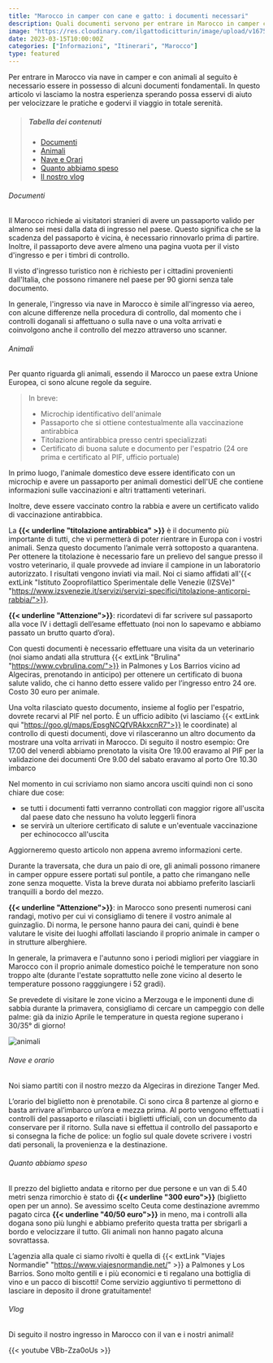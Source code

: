 ```yaml
---
title: "Marocco in camper con cane e gatto: i documenti necessari"
description: Quali documenti servono per entrare in Marocco in camper con cane e gatto? 
image: "https://res.cloudinary.com/ilgattodicitturin/image/upload/v1675350430/Articoli/IMG_6364_ekk5cx_veifcj.jpg"
date: 2023-03-15T10:00:00Z
categories: ["Informazioni", "Itinerari", "Marocco"]
type: featured
---
```


Per entrare in Marocco via nave in camper e con animali al seguito è necessario essere in possesso di alcuni documenti fondamentali. 
In questo articolo vi lasciamo la nostra esperienza sperando possa esservi di aiuto per velocizzare le pratiche e godervi il viaggio in totale serenità.

> ##### Tabella dei contenuti
> - [Documenti](#Documenti) 
> - [Animali](#Animali)
> - [Nave e Orari](#Nave-e-orario)
> - [Quanto abbiamo speso](#Quanto-abbiamo-speso)
> - [Il nostro vlog](#Vlog)

###### Documenti
Il Marocco richiede ai visitatori stranieri di avere un passaporto valido per almeno sei mesi dalla data di ingresso nel paese. Questo significa che se la scadenza del passaporto è vicina, è necessario rinnovarlo prima di partire. Inoltre, il passaporto deve avere almeno una pagina vuota per il visto d'ingresso e per i timbri di controllo.

Il visto d'ingresso turistico non è richiesto per i cittadini provenienti dall'Italia, che possono rimanere nel paese per 90 giorni senza tale documento.


In generale, l'ingresso via nave in Marocco è simile all'ingresso via aereo, con alcune differenze nella procedura di controllo, dal momento che i controlli doganali si affettuano o sulla nave o una volta arrivati e coinvolgono anche il controllo del mezzo attraverso uno scanner.

###### Animali
Per quanto riguarda gli animali, essendo il Marocco un paese extra Unione Europea, ci sono alcune regole da seguire.

> In breve:
> - Microchip identificativo dell'animale
> - Passaporto che si ottiene contestualmente alla vaccinazione antirabbica
> - Titolazione antirabbica presso centri specializzati
> - Certificato di buona salute e documento per l'espatrio (24 ore prima e certificato al PIF, ufficio portuale)

In primo luogo, l'animale domestico deve essere identificato con un microchip e avere un passaporto per animali domestici dell'UE che contiene informazioni sulle vaccinazioni e altri trattamenti veterinari.

Inoltre, deve essere vaccinato contro la rabbia e avere un certificato valido di vaccinazione antirabbica.  

La **{{< underline "titolazione antirabbica" >}}** è il documento più importante di tutti, che vi permetterà di poter rientrare in Europa con i vostri animali. Senza questo documento l’animale verrà sottoposto a quarantena. 
Per ottenere la titolazione è necessario fare un prelievo del sangue presso il vostro veterinario, il quale provvede ad inviare il campione in un laboratorio autorizzato. I risultati vengono inviati via mail.
Noi ci siamo affidati all'{{< extLink "Istituto Zooprofilattico Sperimentale delle Venezie (IZSVe)" "https://www.izsvenezie.it/servizi/servizi-specifici/titolazione-anticorpi-rabbia/">}}.

**{{< underline "Attenzione">}}**: ricordatevi di far scrivere sul passaporto alla voce IV i dettagli dell’esame effettuato (noi non lo sapevamo e abbiamo passato un brutto quarto d’ora).

Con questi documenti è necessario effettuare una visita da un veterinario (noi siamo andati alla struttura {{< extLink "Brulina" "https://www.cvbrulina.com/">}} in Palmones y Los Barrios vicino ad Algeciras, prenotando in anticipo) per ottenere un certificato di buona salute valido, che ci hanno detto essere valido per l’ingresso entro 24 ore. Costo 30 euro per animale.

Una volta rilasciato questo documento, insieme al foglio per l'espatrio, dovrete recarvi al PIF nel porto. È un ufficio adibito (vi lasciamo {{< extLink qui "https://goo.gl/maps/EpsgNCQfVRAkxcnR7">}} le coordinate) al controllo di questi documenti, dove vi rilasceranno un altro documento da mostrare una volta arrivati in Marocco.
Di seguito il nostro esempio:
Ore 17.00 del venerdì abbiamo prenotato la visita
Ore 19.00 eravamo al PIF per la validazione dei documenti
Ore 9.00 del sabato eravamo al porto
Ore 10.30 imbarco 

Nel momento in cui scriviamo non siamo ancora usciti quindi non ci sono chiare due cose:
- se tutti i documenti fatti verranno controllati con maggior rigore all'uscita dal paese dato che nessuno ha voluto leggerli finora
- se servirà un ulteriore certificato di salute e un'eventuale vaccinazione per echinococco all'uscita

Aggiorneremo questo articolo non appena avremo informazioni certe.


Durante la traversata, che dura un paio di ore, gli animali possono rimanere in camper oppure essere portati sul pontile, a patto che rimangano nelle zone senza moquette. Vista la breve durata noi abbiamo preferito lasciarli tranquilli a bordo del mezzo. 

**{{< underline "Attenzione">}}**: in Marocco sono presenti numerosi cani randagi, motivo per cui vi consigliamo di tenere il vostro animale al guinzaglio. Di norma, le persone hanno paura dei cani, quindi è bene valutare le visite dei luoghi affollati lasciando il proprio animale in camper o in strutture alberghiere.

In generale, la primavera e l'autunno sono i periodi migliori per viaggiare in Marocco con il proprio animale domestico poiché le temperature non sono troppo alte (durante l'estate soprattutto nelle zone vicino al deserto le temperature possono ragggiungere i 52 gradi).

Se prevedete di visitare le zone vicino a Merzouga e le imponenti dune di sabbia durante la primavera, consigliamo di cercare un campeggio con delle palme: già da inizio Aprile le temperature in questa regione superano i 30/35° di giorno!

![animali](https://res.cloudinary.com/ilgattodicitturin/image/upload/v1675350434/Articoli/IMG_6024_kswhoo_s8ygtc.jpg)

###### Nave e orario
Noi siamo partiti con il nostro mezzo da Algeciras in direzione Tanger Med.

L’orario del biglietto non è prenotabile. Ci sono circa 8 partenze al giorno e basta arrivare al’imbarco un’ora e mezza prima.
Al porto vengono effettuati i controlli del passaporto e rilasciati i biglietti ufficiali, con un documento da conservare per il ritorno. 
Sulla nave si effettua il controllo del passaporto e si consegna la fiche de police: un foglio sul quale dovete scrivere i vostri dati personali, la provenienza e la destinazione. 

###### Quanto abbiamo speso
Il prezzo del biglietto andata e ritorno per due persone e un van di 5.40 metri senza rimorchio è stato di **{{< underline "300 euro">}}** (biglietto open per un anno).
Se avessimo scelto Ceuta come destinazione avremmo pagato circa **{{< underline "40/50 euro">}}** in meno, ma i controlli alla dogana sono più lunghi e abbiamo preferito questa tratta per sbrigarli a bordo e velocizzare il tutto.
Gli animali non hanno pagato alcuna sovrattassa. 

L’agenzia alla quale ci siamo rivolti è quella di {{< extLink "Viajes Normandie" "https://www.viajesnormandie.net/" >}} a Palmones y Los Barrios. Sono molto gentili e i più economici e ti regalano una bottiglia di vino e un pacco di biscotti!
Come servizio aggiuntivo ti permettono di lasciare in deposito il drone gratuitamente! 

###### Vlog
Di seguito il nostro ingresso in Marocco con il van e i nostri animali! 

{{< youtube VBb-Zza0oUs >}}


<!-- Per tutte le altre informazioni relative al nostro itinerario completo in Marocco trovi tutto nei due articoli dedicati  -->